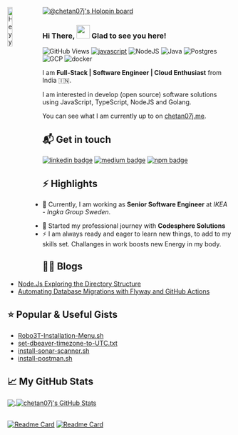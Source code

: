 [![@chetan07j's Holopin board](https://holopin.io/api/user/board?user=chetan07j)](https://holopin.io/@chetan07j)
<img align="left" src="hey.png" alt="Heyy" width="15%" />

### Hi There, <img src="https://raw.githubusercontent.com/iampavangandhi/iampavangandhi/master/gifs/Hi.gif" width="30px" >   Glad to see you here!

![GitHub Views](https://komarev.com/ghpvc/?username=Chetan07j&color=FAC151)
[![javascript](https://img.shields.io/badge/JavaScript-Fan-FAC151.svg?logo=javascript&logoWidth=20)][1]
![NodeJS](https://img.shields.io/badge/Node.js-6DA55F?logo=node.js&logoWidth=20&logoColor=white)
![Java](https://img.shields.io/badge/Java-ED8B00?logo=java&logoColor=white)
![Postgres](https://img.shields.io/badge/Postgres-%23316192?logo=postgresql&logoWidth=20&logoColor=white)
![GCP](https://img.shields.io/badge/Google_Cloud-4285F4?logo=google-cloud&logoColor=white)
![docker](https://img.shields.io/badge/Docker-2CA5E0?logo=docker&logoColor=white)


I am **Full-Stack | Software Engineer | Cloud Enthusiast** from India :india:.

I am interested in develop (open source) software solutions using JavaScript, TypeScript, NodeJS and Golang.

You can see what I am currently up to on [chetan07j.me][1].

## 📬 Get in touch

[![linkedin badge](https://img.shields.io/badge/Chetan_Patil-%230077B5?logo=linkedin&logoWidth=20)][2]
[![medium badge](https://img.shields.io/badge/Chetan_Patil-30302f?logo=medium&logoWidth=20)][3]
[![npm badge](https://img.shields.io/badge/npm-CB3837?logo=npm&logoColor=white)][4]


## :zap: Highlights

<ul>
 <li> <p class="text-align: justify;">🔭 Currently, I am working as <b>Senior Software Engineer</b></a> at <i>IKEA - Ingka Group Sweden</i>.</p></li>
 <li> 💼 Started my professional journey with <b>Codesphere Solutions</b></a> </li>
  <li> ⚡ I am always ready and eager to learn new things, to add to my skills set. Challanges in work boosts new Energy in my body.</li> 
</ul>

## :technologist: Blogs

- [Node.Js Exploring the Directory Structure](https://chetan07.medium.com/part-1-node-js-express-sequelize-boilerplate-97c6008a42a2)
- [Automating Database Migrations with Flyway and GitHub Actions](https://dev.to/chetan07/automating-database-migrations-with-flyway-and-github-actions-550p)

## :star: Popular & Useful Gists

- [Robo3T-Installation-Menu.sh](https://gist.github.com/Chetan07j/ef98f17a699c1ff2ef7c34903c3c0389)
- [set-dbeaver-timezone-to-UTC.txt](https://gist.github.com/Chetan07j/7ef4b82099f54ab4791068a0f47f480e)
- [install-sonar-scanner.sh](https://gist.github.com/Chetan07j/85e80d2a17c4d2d75172bf378efe93b9)
- [install-postman.sh](https://gist.github.com/Chetan07j/4f8e42f43c6a5ada8b43cb79b15c15fe)

## &#x1f4c8; My GitHub Stats

<a href="https://github.com/chetan07j/chetan07j">
  <img align="center" src="https://github-readme-stats.vercel.app/api/top-langs/?username=chetan07j&layout=compact&theme=flag-india" />
</a>

<a href="https://github.com/chetan07j/chetan07j">
  <img align="center" src="https://github-readme-stats.vercel.app/api?username=chetan07j&show_icons=true&theme=flag-india" alt="chetan07j's GitHub Stats" />
</a>
<br><br>

[![Readme Card](https://github-readme-stats.vercel.app/api/pin/?username=chetan07j&show_owner=false&repo=node-pg-sequelize-boilerplate)](https://github.com/Chetan07j/node-pg-sequelize-boilerplate)
[![Readme Card](https://github-readme-stats.vercel.app/api/pin/?username=chetan07j&show_owner=false&repo=flyway-migrator)](https://github.com/Chetan07j/flyway-migrator)

[1]: https://github.com/Chetan07j
[2]: https://www.linkedin.com/in/chetanppatil
[3]: https://chetan07.medium.com
[4]: https://www.npmjs.com/~chetan07j
